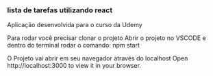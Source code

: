 ### lista de tarefas utilizando react

Aplicação desenvolvida para o curso da Udemy

Para rodar você precisar clonar o projeto
Abrir o projeto no VSCODE e dentro do terminal rodar o comando:  npm start

O Projeto vai abrir em seu navegador através do localhost 
Open http://localhost:3000 to view it in your browser.


